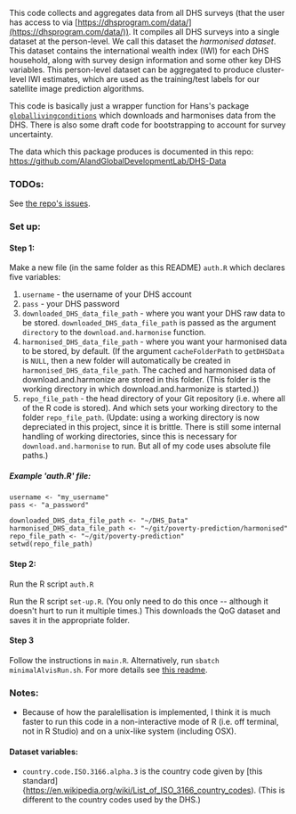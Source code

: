 This code collects and aggregates data from all DHS surveys (that the user has access to via [https://dhsprogram.com/data/](https://dhsprogram.com/data/)). It compiles all DHS surveys into a single dataset at the person-level. We call this dataset the *harmonised dataset*. This dataset contains the international wealth index (IWI) for each DHS household, along with survey design information and some other key DHS variables. This person-level dataset can be aggregated to produce cluster-level IWI estimates, which are used as the training/test labels for our satellite image prediction algorithms. 

This code is basically just a wrapper function for Hans's package [`globallivingconditions`](https://bitbucket.org/hansekbrand/dhsharmonisation/src/master/) which downloads and harmonises data from the DHS. There is also some draft code for bootstrapping to account for survey uncertainty.

The data which this package produces is documented in this repo: https://github.com/AIandGlobalDevelopmentLab/DHS-Data

### TODOs:

See [the repo's issues](https://github.com/AIandGlobalDevelopmentLab/DHS-harmonisation/issues/1).

### Set up:

#### Step 1: 

Make a new file (in the same folder as this README) `auth.R` which declares five variables:
1. `username` - the username of your DHS account
1. `pass` - your DHS password
1. `downloaded_DHS_data_file_path` - where you want your DHS raw data to be stored. `downloaded_DHS_data_file_path` is passed as the argument `directory` to the `download.and.harmonise` function.
1. `harmonised_DHS_data_file_path` - where you want your harmonised data to be stored, by default. (If the argument `cacheFolderPath` to `getDHSData` is `NULL`, then a new folder will automatically be created in `harmonised_DHS_data_file_path`. The cached and harmonised data of download.and.harmonize are stored in this folder. (This folder is the working directory in which download.and.harmonize is started.))
1. `repo_file_path` - the head directory of your Git repository (i.e. where all of the R code is stored).
And which sets your working directory to the folder `repo_file_path`. (Update: using a working directory is now depreciated in this project, since it is brittle. There is still some internal handling of working directories, since this is necessary for `download.and.harmonise` to run. But all of my code uses absolute file paths.)

##### Example 'auth.R' file:

	username <- "my_username"
	pass <- "a_password"
	
	downloaded_DHS_data_file_path <- "~/DHS_Data"
	harmonised_DHS_data_file_path <- "~/git/poverty-prediction/harmonised"
	repo_file_path <- "~/git/poverty-prediction"
	setwd(repo_file_path)


#### Step 2: 
Run the R script `auth.R`

Run the R script `set-up.R`. (You only need to do this once -- although it doesn't hurt to run it multiple times.) This downloads the QoG dataset and saves it in the appropriate folder.

#### Step 3
Follow the instructions in `main.R`. Alternatively, run `sbatch minimalAlvisRun.sh`. For more details see [this readme](https://portal.c3se.chalmers.se/pun/sys/dashboard/files/fs//mimer/NOBACKUP/groups/globalpoverty1/bailie/rawOutputFromHansPackage28Feb25/README.md).


### Notes:
- Because of how the paralellisation is implemented, I think it is much faster to run this code in a non-interactive mode of R (i.e. off terminal, not in R Studio) and on a unix-like system (including OSX).

#### Dataset variables:
- `country.code.ISO.3166.alpha.3` is the country code given by [this standard]{https://en.wikipedia.org/wiki/List_of_ISO_3166_country_codes). (This is different to the country codes used by the DHS.)

